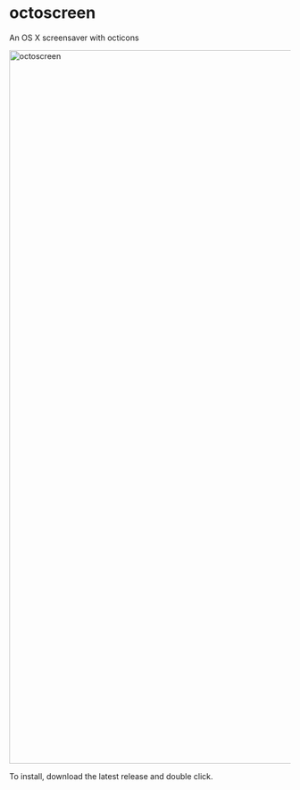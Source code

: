 # octoscreen

An OS X screensaver with octicons

<img width="1276" alt="octoscreen" src="https://cloud.githubusercontent.com/assets/1680/8358041/b1b14da2-1b23-11e5-8cee-7bd165b63fc7.png">

To install, download the latest release and double click.
